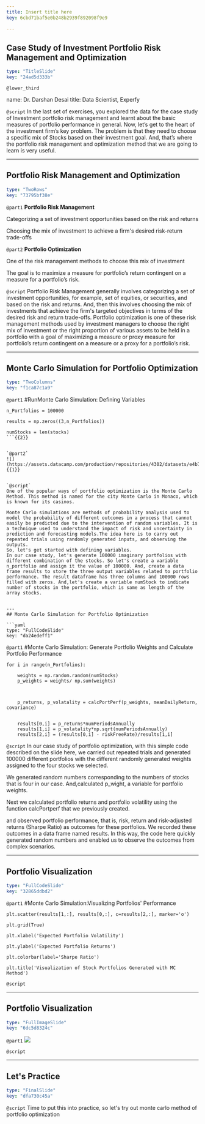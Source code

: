 ```yaml
---
title: Insert title here
key: 6cbd71baf5e0b248b2939f892098f9e9

---
```

## Case Study of Investment Portfolio Risk Management and Optimization

```yaml
type: "TitleSlide"
key: "24ad5d333b"
```

`@lower_third`

name: Dr. Darshan Desai
title: Data Scientist, Experfy 


`@script`
In the last set of exercises, you explored the data for the case study of Investment portfolio risk management and learnt about the basic measures of portfolio performance in general. Now, let’s get to the heart of the investment firm’s key problem. The problem is that they need to choose a specific mix of Stocks based on their investment goal. And, that’s where the portfolio risk management and optimization method that we are going to learn is very useful.


---
## Portfolio Risk Management and Optimization

```yaml
type: "TwoRows"
key: "73795bf38e"
```

`@part1`
**Portfolio Risk Management** 

 Categorizing a set of investment opportunities based on the risk and returns

Choosing the mix of investment to achieve a firm's desired risk-return trade-offs


`@part2`
**Portfolio Optimization** 

One of the risk management methods to choose this mix of investment 

The goal is to maximize a measure for portfolio’s return contingent on a measure for a portfolio’s risk.


`@script`
Portfolio Risk Management generally involves categorizing a set of investment opportunities, for example, set of equities, or securities, and based on the risk and returns. And, then this involves choosing the mix of investments that achieve the firm's targeted objectives in terms of the desired risk and return trade-offs. Portfolio optimization is one of these risk management methods used by investment managers to choose the right mix of investment or the right proportion of various assets to be held in a portfolio with a goal of maximizing a measure or proxy measure for portfolio’s return contingent on a measure or a proxy for a portfolio’s risk.


---
## Monte Carlo Simulation for Portfolio Optimization

```yaml
type: "TwoColumns"
key: "f1ca87c1a9"
```

`@part1`
#RunMonte Carlo Simulation: Defining Variables

```
n_Portfolios = 100000 

results = np.zeros((3,n_Portfolios))

numStocks = len(stocks)
```{{2}}


`@part2`
![](https://assets.datacamp.com/production/repositories/4302/datasets/e4b7fa02ec659b2ef5299bf3675cea6bf6e62211/casino.png) {{1}}


`@script`
One of the popular ways of portfolio optimization is the Monte Carlo Method. This method is named for the city Monte Carlo in Monaco, which is known for its casinos.

Monte Carlo simulations are methods of probability analysis used to model the probability of different outcomes in a process that cannot easily be predicted due to the intervention of random variables. It is a technique used to understand the impact of risk and uncertainty in prediction and forecasting models.The idea here is to carry out repeated trials using randomly generated inputs, and observing the outputs. 
So, let's get started with defining variables.
In our case study, let's generate 100000 imaginary portfolios with different combination of the stocks. So let's create a variable n_portfolio and assign it the value of 100000. And, create a data frame results to store the three output variables related to portfolio performance. The result dataframe has three columns and 100000 rows filled with zeros. And,let's create a variable numStock to indicate number of stocks in the portfolio, which is same as length of the array stocks.


---
## Monte Carlo Simulation for Portfolio Optimization

```yaml
type: "FullCodeSlide"
key: "da24edeff1"
```

`@part1`
#Monte Carlo Simulation: Generate Portfolio Weights and Calculate Portfolio Performance

```
for i in range(n_Portfolios):

    weights = np.random.random(numStocks)
    p_weights = weights/ np.sum(weights)

   

    p_returns, p_volatality = calcPortPerf(p_weights, meanDailyReturn, covariance)


    results[0,i] = p_returns*numPeriodsAnnually
    results[1,i] = p_volatality*np.sqrt(numPeriodsAnnually)
    results[2,i] = (results[0,i] - riskFreeRate)/results[1,i]
```


`@script`
In our case study of portfolio optimization, with this simple code described on the slide here, we carried out repeated trials and generated 100000 different portfolios with the different randomly generated weights assigned to the four stocks we selected.

We generated random numbers corresponding to the numbers of stocks that is four in our case. And,calculated p_wight, a variable for portfolio weights.

Next we calculated portfolio returns and portfolio volatility using the function calcPortperf that we previously created.
 
and observed portfolio performance, that is, risk, return and risk-adjusted returns (Sharpe Ratio) as outcomes for these portfolios. We recorded these outcomes in a data frame named results.  In this way, the code here quickly generated random numbers and enabled us to observe the outcomes from complex scenarios.


---
## Portfolio Visualization

```yaml
type: "FullCodeSlide"
key: "32865ddbd2"
```

`@part1`
#Monte Carlo Simulation:Visualizing Portfolios' Performance
```
plt.scatter(results[1,:], results[0,:], c=results[2,:], marker='o')

plt.grid(True)

plt.xlabel('Expected Portfolio Volatility')

plt.ylabel('Expected Portfolio Returns')

plt.colorbar(label='Sharpe Ratio')

plt.title('Visualization of Stock Portfolios Generated with MC Method')
```


`@script`



---
## Portfolio Visualization

```yaml
type: "FullImageSlide"
key: "6dc5d8324c"
```

`@part1`
![](https://assets.datacamp.com/production/repositories/4302/datasets/2398dcea6382b83fad4f19ea2fa77d41a44b2ce4/Monte%20Carlo%20Simulation.png)


`@script`



---
## Let's Practice

```yaml
type: "FinalSlide"
key: "dfa730c45a"
```

`@script`
Time to put this into practice, so let's try out monte carlo method of portfolio optimization

